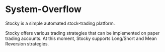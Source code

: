 # System-Overflow

Stocky is a simple automated stock-trading platform. 

Stocky offers various trading strategies that can be implemented on paper trading accounts. At this moment, Stocky supports Long/Short and Mean Reversion strategies.
